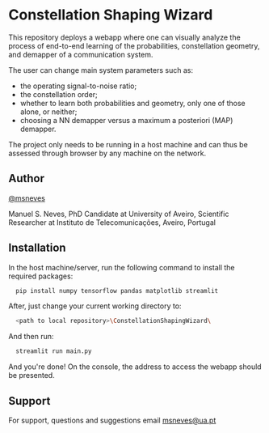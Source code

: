 
# Constellation Shaping Wizard

This repository deploys a webapp where one can visually analyze the process of end-to-end learning of the probabilities, constellation geometry, and demapper of a communication system. 

The user can change main system parameters such as: 
- the operating signal-to-noise ratio;
- the constellation order;
- whether to learn both probabilities and geometry, only one of those alone, or neither;
- choosing a NN demapper versus a maximum a posteriori (MAP) demapper.

The project only needs to be running in a host machine and can thus be assessed through browser by any machine on the network.
## Author

[@msneves](https://www.github.com/msneves)

Manuel S. Neves, 
PhD Candidate at University of Aveiro, Scientific Researcher at Instituto de Telecomunicações, Aveiro, Portugal


## Installation

In the host machine/server, run the following command to install the required packages:
```bash
  pip install numpy tensorflow pandas matplotlib streamlit
```

After, just change your current working directory to: 

```bash
  <path to local repository>\ConstellationShapingWizard\
```

And then run:
```bash
  streamlit run main.py
```

And you're done! On the console, the address to access the webapp should be presented.

## Support

For support, questions and suggestions email msneves@ua.pt

